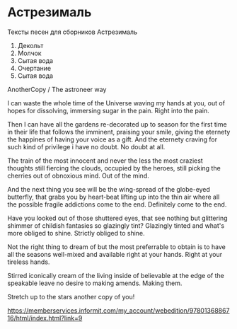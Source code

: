 # Астрезималь

Тексты песен для сборников Астрезималь

1. Декольт
2. Молчок
3. Сытая вода
4. Очертание
5. Сытая вода


AnotherCopy / The astroneer way

I can waste the whole time of the Universe waving my hands at you, out of hopes for dissolving, immersing sugar in the pain. Right into the pain.

Then I can have all the gardens re-decorated up to season for the first time in their life that follows the imminent, praising your smile, giving the eternety the happines of having your voice as a gift. And the eternety craving for such kind of privilege i have no doubt. No doubt at all.

The train of the most innocent and never the less the most craziest thoughts still fiercing the clouds, occupied by the heroes, still picking the cherries out of obnoxious mind. Out of the mind.

And the next thing you see will be the wing-spread of the globe-eyed butterfly, that grabs you by heart-beat lifting up into the thin air where all the possible fragile addictions come to the end. Definitely come to the end.

Have you looked out of those shuttered eyes, that see nothing but glittering shimmer of childish fantasies so glazingly tint? Glazingly tinted and what's more obliged to shine. Strictly obliged to shine.

Not the right thing to dream of but the most preferrable to obtain is to have all the seasons well-mixed and available right at your hands. Right at your tireless hands.

Stirred iconically cream of the living inside of believable at the edge of the speakable leave no desire to making amends. Making them.

Stretch up to the stars another copy of you!

https://memberservices.informit.com/my_account/webedition/9780136886716/html/index.html?link=9
